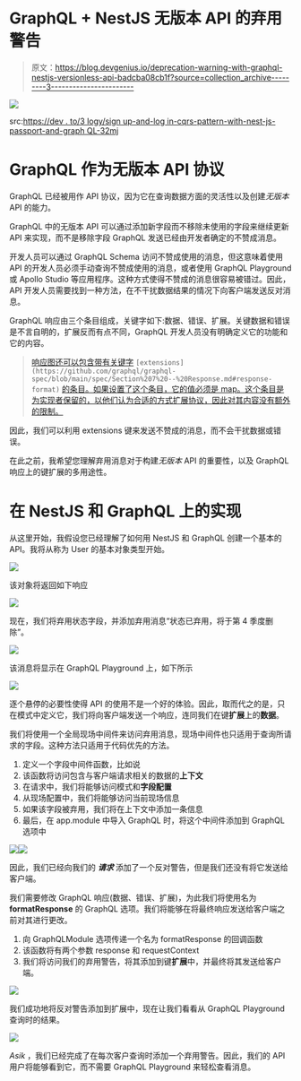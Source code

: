 # GraphQL + NestJS 无版本 API 的弃用警告

> 原文：<https://blog.devgenius.io/deprecation-warning-with-graphql-nestjs-versionless-api-badcba08cb1f?source=collection_archive---------3----------------------->

![](img/f06e4cfd5529b436fe430648482a146e.png)

src:[https://dev . to/3 logy/sign up-and-log in-cqrs-pattern-with-nest-js-passport-and-graph QL-32mj](https://dev.to/3logy/signup-and-login-cqrs-pattern-with-nest-js-passport-and-graphql-32mj)

# GraphQL 作为无版本 API 协议

GraphQL 已经被用作 API 协议，因为它在查询数据方面的灵活性以及创建*无版本* API 的能力。

GraphQL 中的无版本 API 可以通过添加新字段而不移除未使用的字段来继续更新 API 来实现，而不是移除字段 GraphQL 发送已经由开发者确定的不赞成消息。

开发人员可以通过 GraphQL Schema 访问不赞成使用的消息，但这意味着使用 API 的开发人员必须手动查询不赞成使用的消息，或者使用 GraphQL Playground 或 Apollo Studio 等应用程序。这种方式使得不赞成的消息很容易被错过。因此，API 开发人员需要找到一种方法，在不干扰数据结果的情况下向客户端发送反对消息。

GraphQL 响应由三个条目组成，关键字如下:数据、错误、扩展。关键数据和错误是不言自明的，扩展反而有点不同，GraphQL 开发人员没有明确定义它的功能和它的内容。

> [响应图还可以包含带有关键字](https://github.com/graphql/graphql-spec/blob/main/spec/Section%207%20--%20Response.md#response-format) `[extensions](https://github.com/graphql/graphql-spec/blob/main/spec/Section%207%20--%20Response.md#response-format)` [的条目。如果设置了这个条目，它的值必须是 map。这个条目是为实现者保留的，以他们认为合适的方式扩展协议，因此对其内容没有额外的限制。](https://github.com/graphql/graphql-spec/blob/main/spec/Section%207%20--%20Response.md#response-format)

因此，我们可以利用 extensions 键来发送不赞成的消息，而不会干扰数据或错误。

在此之前，我希望您理解弃用消息对于构建*无版本* API 的重要性，以及 GraphQL 响应上的键扩展的多用途性。

# 在 NestJS 和 GraphQL 上的实现

从这里开始，我假设您已经理解了如何用 NestJS 和 GraphQL 创建一个基本的 API。我将从称为 User 的基本对象类型开始。

![](img/74c26986b6045cbf4fe65d7e46ae8aa2.png)

该对象将返回如下响应

![](img/bbae1c8483a4f3610000666bd9f8bfd2.png)

现在，我们将弃用状态字段，并添加弃用消息“状态已弃用，将于第 4 季度删除”。

![](img/7eb3d09f0a552788904e57b90ebdb43e.png)

该消息将显示在 GraphQL Playground 上，如下所示

![](img/10491003ed30441a362d9a6eafbd7d60.png)

逐个悬停的必要性使得 API 的使用不是一个好的体验。因此，取而代之的是，只在模式中定义它，我们将向客户端发送一个响应，连同我们在键**扩展**上的**数据**。

我们将使用一个全局现场中间件来访问弃用消息，现场中间件也只适用于查询所请求的字段。这种方法只适用于代码优先的方法。

1.  定义一个字段中间件函数，比如说
2.  该函数将访问包含与客户端请求相关的数据的**上下文**
3.  在请求中，我们将能够访问模式和**字段配置**
4.  从现场配置中，我们将能够访问当前现场信息
5.  如果该字段被弃用，我们将在上下文中添加一条信息
6.  最后，在 app.module 中导入 GraphQL 时，将这个中间件添加到 GraphQL 选项中

![](img/dabc48721c070f4d3debb35043e60008.png)![](img/1d398af9bbad04191bf6b88669a7e105.png)

因此，我们已经向我们的 ***请求*** 添加了一个反对警告，但是我们还没有将它发送给客户端。

我们需要修改 GraphQL 响应(数据、错误、扩展)，为此我们将使用名为 **formatResponse** 的 GraphQL 选项。我们将能够在将最终响应发送给客户端之前对其进行更改。

1.  向 GraphQLModule 选项传递一个名为 formatResponse 的回调函数
2.  该函数将有两个参数 response 和 requestContext
3.  我们将访问我们的弃用警告，将其添加到键**扩展**中，并最终将其发送给客户端。

![](img/3f658455ace3d41eff2c1ed583ca2448.png)

我们成功地将反对警告添加到扩展中，现在让我们看看从 GraphQL Playground 查询时的结果。

![](img/5d0d05a23c4481d2b2f96270320e2b3d.png)

*Asik* ，我们已经完成了在每次客户查询时添加一个弃用警告。因此，我们的 API 用户将能够看到它，而不需要 GraphQL Playground 来轻松查看消息。